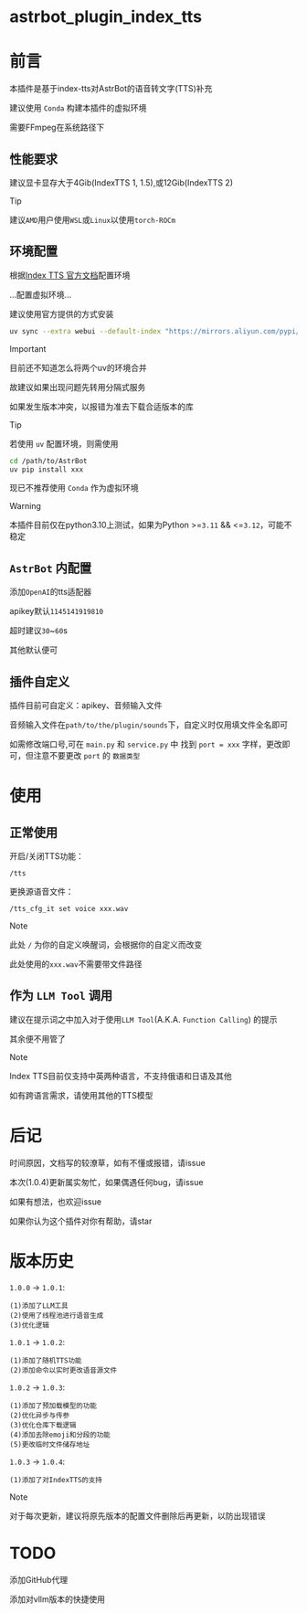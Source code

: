 # astrbot_plugin_index_tts

# 前言

本插件是基于index-tts对AstrBot的语音转文字(TTS)补充

建议使用 `Conda` 构建本插件的虚拟环境

需要FFmpeg在系统路径下

## 性能要求

建议显卡显存大于4Gib(IndexTTS 1, 1.5),或12Gib(IndexTTS 2)

>[!TIP]
>建议`AMD`用户使用`WSL`或`Linux`以使用`torch-ROCm`

## 环境配置

根据[Index TTS 官方文档](https://github.com/index-tts/index-tts)配置环境

...配置虚拟环境...

建议使用官方提供的方式安装

```bash
uv sync --extra webui --default-index "https://mirrors.aliyun.com/pypi/simple"
```

>[!IMPORTANT]
>目前还不知道怎么将两个uv的环境合并
>
>故建议如果出现问题先转用分隔式服务

如果发生版本冲突，以报错为准去下载合适版本的库

>[!TIP]
>若使用 `uv` 配置环境，则需使用
>```bash
>cd /path/to/AstrBot
>uv pip install xxx
>```
>现已不推荐使用 `Conda` 作为虚拟环境

>[!WARNING]
>本插件目前仅在python3.10上测试，如果为Python >=`3.11` && <=`3.12`，可能不稳定

## `AstrBot` 内配置

添加`OpenAI`的tts适配器

apikey默认`1145141919810`

超时建议`30`~`60`s

其他默认便可

## 插件自定义

插件目前可自定义：apikey、音频输入文件

音频输入文件在`path/to/the/plugin/sounds`下，自定义时仅用填文件全名即可

如需修改端口号,可在 `main.py` 和 `service.py` 中 找到 
`port = xxx`
字样，更改即可，但注意不要更改 `port` 的 `数据类型`

# 使用

## 正常使用

开启/关闭TTS功能：

```cli
/tts
```

更换源语音文件：

```cli
/tts_cfg_it set voice xxx.wav
```

>[!NOTE]
>此处 `/` 为你的自定义唤醒词，会根据你的自定义而改变
>
>此处使用的`xxx.wav`不需要带文件路径

## 作为 `LLM Tool` 调用 

建议在提示词之中加入对于使用`LLM Tool`(A.K.A. `Function Calling`) 的提示

其余便不用管了

>[!NOTE]
>Index TTS目前仅支持中英两种语言，不支持俄语和日语及其他
>
>如有跨语言需求，请使用其他的TTS模型

# 后记

时间原因，文档写的较潦草，如有不懂或报错，请issue

本次(1.0.4)更新属实匆忙，如果偶遇任何bug，请issue

如果有想法，也欢迎issue

如果你认为这个插件对你有帮助，请star

# 版本历史

`1.0.0` -> `1.0.1`:

    (1)添加了LLM工具
    (2)使用了线程池进行语音生成
    (3)优化逻辑

`1.0.1` -> `1.0.2`:

    (1)添加了随机TTS功能
    (2)添加命令以实时更改语音源文件

`1.0.2` -> `1.0.3`:

    (1)添加了预加载模型的功能
    (2)优化异步与传参
    (3)优化仓库下载逻辑
    (4)添加去除emoji和分段的功能
    (5)更改临时文件储存地址

`1.0.3` -> `1.0.4`:

    (1)添加了对IndexTTS的支持

>[!NOTE]
>对于每次更新，建议将原先版本的配置文件删除后再更新，以防出现错误

# TODO

添加GitHub代理

添加对vllm版本的快捷使用


